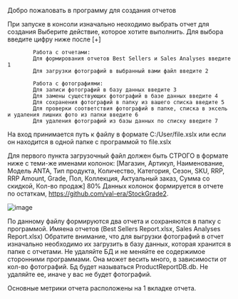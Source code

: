 Добро пожаловать в программу для создания отчетов

При запуске в консоли изначально неоходимо выбрать отчет для создания
Выберите действие, которое хотите выполнить. Для выбора введите цифру ниже после [+]

            Работа с отчетами:
            Для формирования отчетов Best Sellers и Sales Analyses введите 1
            Для загрузки фотографий в выбранный вами файл введите 2
            
            Работа с фотографиями:
            Для записи фотографий в базу данных введите 3
            Для замены существующих фотографий в базе данных введите 4
            Для сохранения фотографий в папку из вашего списка введите 5
            Для проверки соответствия фотографий в папке, списка в эксель и удаления лишних фото из папки введите 6
            Для удаления фотографий из базы данных по списку введите 7

На вход принимается путь к файлу в формате C:/User/file.xslx или если он находится в одной папке с программой то file.xslx

Для  первого пункта загрузочный файл должен быть СТРОГО в формате ниже с теми-же именами колонок:
[Магазин, Артикул, Наименование, Модель ANTA, Тип продукта,	Количество,	Категория, Сезон, SKU,	RRP, RRP Amount, Grade,	Пол, Коллекция, Актуальный заказ, Сумма со скидкой, Кол-во продаж]
80% Данных колонок формируется в отчете по остаткам, https://github.com/val-era/StockGrade2.

![image](https://github.com/user-attachments/assets/cda6a747-a3f1-4a6a-8163-00a439f6e1ca)

По данному файлу формируются два отчета и сохраняются в папку с программой. Имяена отчетов (Best Sellers Report.xlsx, Sales Analyses Report.xlsx)
Обратите внимание, что для выгрузки фотографий в отчет изначально необходимо их загрузить в базу данных, которая хранится в папке с отчетами. Не удаляйте БД и не меняйте ее содержимое сторонними программами. Она может весить много, в зависимости от кол-во фотографий. Бд будет называться ProductReportDB.db. Не удаляйте ее, иначе у вас не будет фотографий.

Основные метрики отчета расположены на 1 вкладке отчета.

